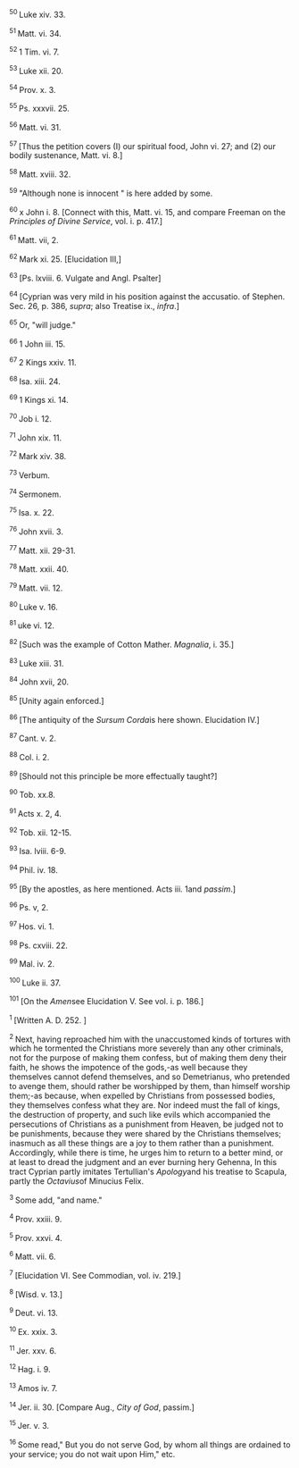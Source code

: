 <body>
 <p><a name="P7201_2362118"></a>
 <sup>50 </sup>Luke xiv. 33.</p>
 
 <p><a name="P7202_2362510"></a>
 <sup>51 </sup>Matt. vi. 34. </p>
 
 <p><a name="P7203_2363400"></a>
 <sup>52 </sup>1 Tim. vi. 7.</p>
 
 <p><a name="P7205_2363895"></a>
 <sup>53 </sup>Luke xii. 20.</p>
 
 <p><a name="P7207_2364865"></a>
 <sup>54 </sup>Prov. x. 3.</p>
 
 <p><a name="P7208_2365005"></a>
 <sup>55 </sup>Ps. xxxvii. 25.</p>
 
 <p><a name="P7209_2365387"></a>
 <sup>56 </sup>Matt. vi. 31.</p>
 
 <p><a name="P7210_2365501"></a>
 <sup>57 </sup>[Thus the petition covers (I) our spiritual food, John vi. 27; and (2) our bodily sustenance, Matt. vi. 8.]</p>
 
 <p><a name="P7212_2366666"></a>
 <sup>58 </sup>Matt. xviii. 32.</p>
 
 <p><a name="P7213_2366972"></a>
 <sup>59 </sup>"Although none is innocent " is here added by some.</p>
 
 <p><a name="P7214_2367406"></a>
 <sup>60 </sup>x John i. 8. [Connect with this, Matt. vi. 15, and compare Freeman on the <i>Principles of Divine Service</i>, vol. i. p. 417.]</p>
 
 <p><a name="P7216_2368324"></a>
 <sup>61 </sup>Matt. vii, 2. </p>
 
 <p><a name="P7217_2368954"></a>
 <sup>62 </sup>Mark xi. 25. [Elucidation III,]</p>
 
 <p><a name="P7218_2369247"></a>
 <sup>63 </sup>[Ps. lxviii. 6. Vulgate and Angl. Psalter]</p>
 
 <p><a name="P7219_2369782"></a>
 <sup>64 </sup>[Cyprian was very mild in his position against the accusatio. of Stephen. Sec. 26, p. 386, <i>supra</i>; also Treatise ix., <i>infra</i>.]</p>
 
 <p><a name="P7221_2370792"></a>
 <sup>65 </sup>Or, "will judge."</p>
 
 <p><a name="P7222_2371194"></a>
 <sup>66 </sup>1 John iii. 15.</p>
 
 <p><a name="P7224_2372064"></a>
 <sup>67 </sup>2 Kings xxiv. 11.</p>
 
 <p><a name="P7225_2372387"></a>
 <sup>68 </sup>Isa. xiii. 24.</p>
 
 <p><a name="P7226_2372564"></a>
 <sup>69 </sup>1 Kings xi. 14.</p>
 
 <p><a name="P7228_2372863"></a>
 <sup>70 </sup>Job i. 12.</p>
 
 <p><a name="P7229_2373019"></a>
 <sup>71 </sup>John xix. 11.</p>
 
 <p><a name="P7230_2373514"></a>
 <sup>72 </sup>Mark xiv. 38. </p>
 
 <p><a name="P7233_2374870"></a>
 <sup>73 </sup>Verbum.</p>
 
 <p><a name="P7234_2374936"></a>
 <sup>74 </sup>Sermonem.</p>
 
 <p><a name="P7235_2374991"></a>
 <sup>75 </sup>Isa. x. 22.</p>
 
 <p><a name="P7236_2375602"></a>
 <sup>76 </sup>John xvii. 3.</p>
 
 <p><a name="P7237_2375983"></a>
 <sup>77 </sup>Matt. xii. 29-31.</p>
 
 <p><a name="P7238_2376069"></a>
 <sup>78 </sup>Matt. xxii. 40.</p>
 
 <p><a name="P7239_2376225"></a>
 <sup>79 </sup>Matt. vii. 12.</p>
 
 <p><a name="P7241_2376532"></a>
 <sup>80 </sup>Luke v. 16.</p>
 
 <p><a name="P7242_2376641"></a>
 <sup>81 </sup>uke vi. 12.</p>
 
 <p><a name="P7243_2376856"></a>
 <sup>82 </sup>[Such was the example of Cotton Mather. <i>Magnalia</i>, i. 35.]</p>
 
 <p><a name="P7245_2377250"></a>
 <sup>83 </sup>Luke xiii. 31.</p>
 
 <p><a name="P7246_2377528"></a>
 <sup>84 </sup>John xvii, 20.</p>
 
 <p><a name="P7247_2378132"></a>
 <sup>85 </sup>[Unity again enforced.]</p>
 
 <p><a name="P7249_2378710"></a>
 <sup>86 </sup>[The antiquity of the <i>Sursum Corda</i>is here shown. Elucidation IV.] </p>
 
 <p><a name="P7250_2380053"></a>
 <sup>87 </sup>Cant. v. 2.</p>
 
 <p><a name="P7251_2380180"></a>
 <sup>88 </sup>Col. i. 2.</p>
 
 <p><a name="P7253_2380484"></a>
 <sup>89 </sup>[Should not this principle be more effectually taught?]</p>
 
 <p><a name="P7254_2380839"></a>
 <sup>90 </sup>Tob. xx.8.</p>
 
 <p><a name="P7255_2381414"></a>
 <sup>91 </sup>Acts x. 2, 4.</p>
 
 <p><a name="P7257_2382154"></a>
 <sup>92 </sup>Tob. xii. 12-15.</p>
 
 <p><a name="P7258_2382873"></a>
 <sup>93 </sup>Isa. lviii. 6-9.</p>
 
 <p><a name="P7259_2383528"></a>
 <sup>94 </sup>Phil. iv. 18. </p>
 
 <p><a name="P7262_2385176"></a>
 <sup>95 </sup>[By the apostles, as here mentioned. Acts iii. 1and <i>passim</i>.]</p>
 
 <p><a name="P7263_2385648"></a>
 <sup>96 </sup>Ps. v, 2.</p>
 
 <p><a name="P7264_2385820"></a>
 <sup>97 </sup>Hos. vi. 1.</p>
 
 <p><a name="P7265_2386457"></a>
 <sup>98 </sup>Ps. cxviii. 22.</p>
 
 <p><a name="P7266_2386671"></a>
 <sup>99 </sup>Mal. iv. 2.</p>
 
 <p><a name="P7268_2387713"></a>
 <sup>100 </sup>Luke ii. 37.</p>
 
 <p><a name="P7269_2388599"></a>
 <sup>101 </sup>[On the <i>Amen</i>see Elucidation V. See vol. i. p. 186.]</p>
 
 <p><a name="P7274_2388668"></a>
 <sup>1 </sup>[Written A. D. 252. ]</p>
 
 <p><a name="P7277_2389245"></a>
 <sup>2 </sup>Next, having reproached him with the unaccustomed kinds of tortures with which he tormented the Christians more severely than any other criminals, not for the purpose of making them confess, but of making them deny their faith, he shows the impotence of the gods,-as well because they themselves cannot defend themselves, and so Demetrianus, who pretended to avenge them, should rather be worshipped by them, than himself worship them;-as because, when expelled by Christians from possessed bodies, they themselves confess what they are. Nor indeed must the fall of kings, the destruction of property, and such like evils which accompanied the persecutions of Christians as a punishment from Heaven, be judged not to be punishments, because they were shared by the Christians themselves; inasmuch as all these things are a joy to them rather than a punishment. Accordingly, while there is time, he urges him to return to a better mind, or at least to dread the judgment and an ever burning hery Gehenna, In this tract Cyprian partly imitates Tertullian's <i>Apology</i>and his treatise to Scapula, partly the <i>Octavius</i>of Minucius Felix. </p>
 
 <p><a name="P7279_2390749"></a>
 <sup>3 </sup>Some add, "and name."</p>
 
 <p><a name="P7280_2390897"></a>
 <sup>4 </sup>Prov. xxiii. 9.</p>
 
 <p><a name="P7281_2391004"></a>
 <sup>5 </sup>Prov. xxvi. 4.</p>
 
 <p><a name="P7282_2391342"></a>
 <sup>6 </sup>Matt. vii. 6.</p>
 
 <p><a name="P7285_2393860"></a>
 <sup>7 </sup>[Elucidation VI. See Commodian, vol. iv. 219.] </p>
 
 <p><a name="P7287_2396466"></a>
 <sup>8 </sup>[Wisd. v. 13.]</p>
 
 <p><a name="P7290_2398168"></a>
 <sup>9 </sup>Deut. vi. 13.</p>
 
 <p><a name="P7291_2398239"></a>
 <sup>10 </sup>Ex. xxix. 3.</p>
 
 <p><a name="P7292_2398405"></a>
 <sup>11 </sup>Jer. xxv. 6.</p>
 
 <p><a name="P7293_2398889"></a>
 <sup>12 </sup>Hag. i. 9.</p>
 
 <p><a name="P7294_2399285"></a>
 <sup>13 </sup>Amos iv. 7.</p>
 
 <p><a name="P7296_2400236"></a>
 <sup>14 </sup>Jer. ii. 30. [Compare Aug., <i>City of God</i>, passim.]</p>
 
 <p><a name="P7297_2400513"></a>
 <sup>15 </sup>Jer. v. 3. </p>
 
 <p><a name="P7299_2401250"></a>
 <sup>16 </sup>Some read," But you do not serve God, by whom all things are ordained to your service; you do not wait upon Him," etc.</p>
 
 </body>
